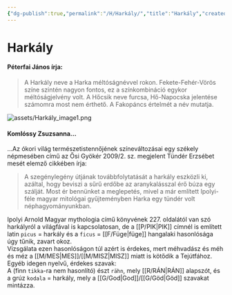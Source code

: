 ```yaml
---
{"dg-publish":true,"permalink":"/H/Harkály/","title":"Harkály","created":"2023-10-21T04:51","updated":"2024-10-25T19:15"}
---
```



# Harkály

#### Péterfai János írja:

> A Harkály neve a Harka méltóságnévvel rokon. Fekete-Fehér-Vörös színe szintén nagyon fontos, ez a színkombináció egykor méltóságjelvény volt. A Hőcsik neve furcsa, Hő-Napocska jelentése számomra most nem érthető. A Fakopáncs értelmét a név mutatja.  

![assets/Harkály_image1.png](/img/user/H/assets/Hark%C3%A1ly_image1.png)  

#### Komlóssy Zsuzsanna...

...Az ókori világ természetistennőjének színeváltozásai egy székely népmesében című az Ősi Gyökér 2009/2. sz. megjelent Tündér Erzsébet mesét elemző cikkében írja:  
> A szegénylegény útjának továbbfolytatását a harkály eszközli ki, azáltal, hogy beviszi a sűrű erdőbe az aranykalásszal érő búza egy szálját. Most ér bennünket a meglepetés, mivel a már említett Ipolyi-féle magyar mitológai gyűjteményben Harka egy tündér volt néphagyományunkban.  

Ipolyi Arnold Magyar mythologia című könyvének 227. oldalától van szó harkályról a világfával is kapcsolatosan, de a [[P/PIK\|PIK]] címnél is említett latin `picus` = harkály és a `ficus` = [[F/Füge\|füge]] hangalaki hasonlósága úgy tűnik, zavart okoz.  
Vizsgálata ezen hasonlóságon túl azért is érdekes, mert méhvadász és méh és méz a [[M/MES\|MES]]/[[M/MISZ\|MISZ]] miatt is kötődik a Tejútfához.  
Egyéb idegen nyelvű, érdekes szavak:  
A (finn `tikka`-ra nem hasonlító) észt `rähn`, mely [[R/RÁN\|RÁN]] alapszót, és a grúz `kodala` = harkály, mely a [[G/God\|God]]/[[G/Göd\|Göd]] szavakat mintázza.  